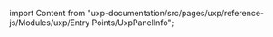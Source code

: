 
import Content from "uxp-documentation/src/pages/uxp/reference-js/Modules/uxp/Entry Points/UxpPanelInfo";

<Content query="product=photoshop"/>
